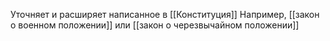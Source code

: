 Уточняет и расширяет написанное в [[Конституция]]
Например, [[закон о военном положении]] или [[закон о черезвычайном положении]]